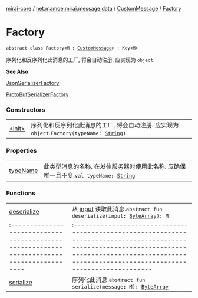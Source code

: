 [mirai-core](../../../index.md) / [net.mamoe.mirai.message.data](../../index.md) / [CustomMessage](../index.md) / [Factory](./index.md)

# Factory

`abstract class Factory<M : `[`CustomMessage`](../index.md)`> : Key<M>`

序列化和反序列化此消息的工厂, 将会自动注册.
应实现为 `object`.

**See Also**

[JsonSerializerFactory](../-json-serializer-factory/index.md)

[ProtoBufSerializerFactory](../-proto-buf-serializer-factory/index.md)

### Constructors
|||
|:----------------------------------------------------------------------------------------|:---------------------------------------------------------------------------------------------------------------------------------------------------------------------------------------------------------|
| [&lt;init&gt;](-init-.md) | 序列化和反序列化此消息的工厂, 将会自动注册. 应实现为 `object`.`Factory(typeName: `[`String`](https://kotlinlang.org/api/latest/jvm/stdlib/kotlin/-string/index.html)`)` |

### Properties
|||
|:----------------------------------------------------------------------------------------|:---------------------------------------------------------------------------------------------------------------------------------------------------------------------------------------------------------|
| [typeName](type-name.md) | 此类型消息的名称. 在发往服务器时使用此名称. 应确保唯一且不变.`val typeName: `[`String`](https://kotlinlang.org/api/latest/jvm/stdlib/kotlin/-string/index.html) |

### Functions
|||
|:----------------------------------------------------------------------------------------|:---------------------------------------------------------------------------------------------------------------------------------------------------------------------------------------------------------|
| [deserialize](deserialize.md) | 从 [input](deserialize.md#net.mamoe.mirai.message.data.CustomMessage.Factory$deserialize(kotlin.ByteArray)/input) 读取此消息.`abstract fun deserialize(input: `[`ByteArray`](https://kotlinlang.org/api/latest/jvm/stdlib/kotlin/-byte-array/index.html)`): M` ||||
|:----------------------------------------------------------------------------------------|:---------------------------------------------------------------------------------------------------------------------------------------------------------------------------------------------------------|
| [serialize](serialize.md) | 序列化此消息.`abstract fun serialize(message: M): `[`ByteArray`](https://kotlinlang.org/api/latest/jvm/stdlib/kotlin/-byte-array/index.html) |

